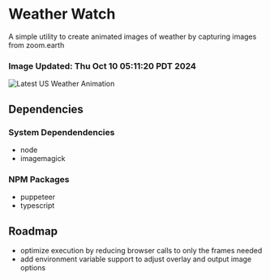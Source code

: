 # Weather Watch

A simple utility to create animated images of weather by capturing images from zoom.earth

### Image Updated: Thu Oct 10 05:11:20 PDT 2024

![Latest US Weather Animation](animations/2024-10-10.webp)

## Dependencies
### System Dependendencies
* node
* imagemagick
### NPM Packages
* puppeteer
* typescript

## Roadmap
* optimize execution by reducing browser calls to only the frames needed
* add environment variable support to adjust overlay and output image options
